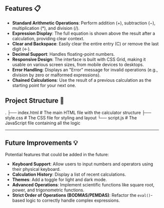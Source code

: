 ## Features 📋

* **Standard Arithmetic Operations**: Perform addition ($+$), subtraction ($-$), multiplication ($*$), and division ($/$).
* **Expression Display**: The full equation is shown above the result after a calculation, providing clear context.
* **Clear and Backspace**: Easily clear the entire entry (C) or remove the last digit (←).
* **Decimal Support**: Handles floating-point numbers.
* **Responsive Design**: The interface is built with CSS Grid, making it usable on various screen sizes, from mobile devices to desktops.
* **Error Handling**: Displays an "Error" message for invalid operations (e.g., division by zero or malformed expressions).
* **Chained Calculations**: Use the result of a previous calculation as the starting point for your next one.




## Project Structure 📁

.
├── index.html      # The main HTML file with the calculator structure
├── style.css       # The CSS file for styling and layout
└── script.js       # The JavaScript file containing all the logic



---

## Future Improvements 💡

Potential features that could be added in the future:

* **Keyboard Support**: Allow users to input numbers and operators using their physical keyboard.
* **Calculation History**: Display a list of recent calculations.
* **Themes**: Add a toggle for light and dark mode.
* **Advanced Operations**: Implement scientific functions like square root, power, and trigonometric functions.
* **Strict Order of Operations (BODMAS/PEMDAS)**: Refactor the `eval()`-based logic to correctly handle complex expressions.
